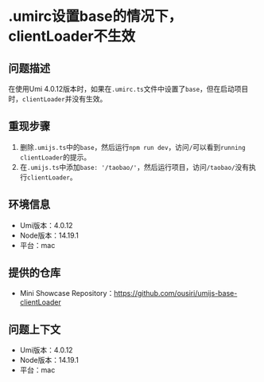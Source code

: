 # .umirc设置base的情况下，clientLoader不生效

## 问题描述

在使用Umi 4.0.12版本时，如果在`.umirc.ts`文件中设置了`base`，但在启动项目时，`clientLoader`并没有生效。

## 重现步骤

1. 删除`.umijs.ts`中的`base`，然后运行`npm run dev`，访问`/`可以看到`running clientLoader`的提示。
2. 在`.umijs.ts`中添加`base: '/taobao/'`，然后运行项目，访问`/taobao/`没有执行`clientLoader`。

## 环境信息

- Umi版本：4.0.12
- Node版本：14.19.1
- 平台：mac

## 提供的仓库

- Mini Showcase Repository：https://github.com/ousiri/umijs-base-clientLoader

## 问题上下文

- Umi版本：4.0.12
- Node版本：14.19.1
- 平台：mac
